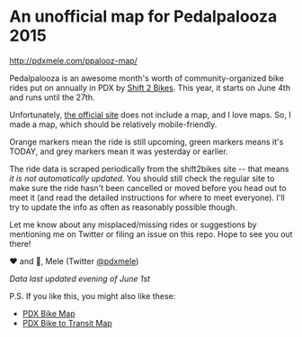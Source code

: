 An unofficial map for Pedalpalooza 2015
=======================================

http://pdxmele.com/ppalooz-map/

Pedalpalooza is an awesome month's worth of community-organized bike rides put on annually in PDX by [Shift 2 Bikes](http://shift2bikes.org/). This year, it starts on June 4th and runs until the 27th.

Unfortunately, [the official site](http://www.shift2bikes.org/cal/viewpp2015.php) does not include a map, and I love maps. So, I made a map, which should be relatively mobile-friendly.

Orange markers mean the ride is still upcoming, green markers means it's TODAY, and grey markers mean it was yesterday or earlier.

The ride data is scraped periodically from the shift2bikes site -- that means *it is not automatically updated*. You should still check the regular site to make sure the ride hasn't been cancelled or moved before you head out to meet it (and read the detailed instructions for where to meet everyone). I'll try to update the info as often as reasonably possible though.

Let me know about any misplaced/missing rides or suggestions by mentioning me on Twitter or filing an issue on this repo. Hope to see you out there!

:heart: and :bicyclist:,
Mele (Twitter [@pdxmele](https://twitter.com/pdxmele))

*Data last updated evening of June 1st*

P.S. If you like this, you might also like these:
* [PDX Bike Map](http://pdxmele.com/PDX-bike-map/)
* [PDX Bike to Transit Map](http://pdxmele.com/PDX-bike-transit-map/)